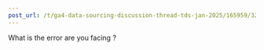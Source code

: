 ```yaml
---
post_url: /t/ga4-data-sourcing-discussion-thread-tds-jan-2025/165959/328
---
```

What is the error are you facing ?